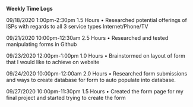 **Weekly Time Logs**

09/18/2020	1:00pm-2:30pm	1.5 Hours	•	Researched potential offerings of ISPs with regards to all 3 service types Internet/Phone/TV

09/21/2020	10:00pm-12:30am	2.5 Hours	•	Researched and tested manipulating forms in Github

09/23/2020	12:00pm-1:00pm	1.0 Hours	•	Brainstormed on layout of form that I would like to achieve on website

09/24/2020	10:00pm-12:00am	2.0 Hours	•	Researched form submissions and ways to create database for form to auto populate into database.

09/27/2020	10:00pm-11:30pm	1.5 Hours	•	Created the form page for my final project and started trying to create the form

